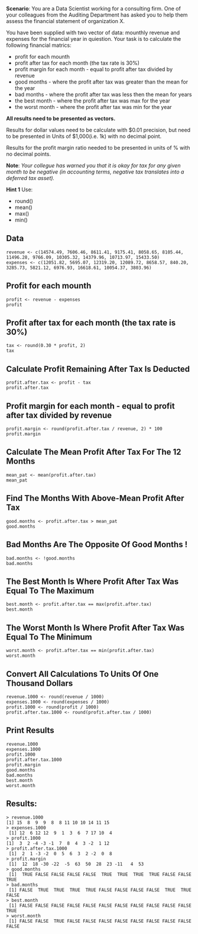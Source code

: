 **Scenario**: You are a Data Scientist working for a consulting firm.
One of your colleagues from the Auditing Department has asked you
to help them assess the financial statement of organization X.


You have been supplied with two vector of data: mounthly revenue and
expenses for the financial year in quiestion. Your task is to calculate
the following financial matrics:

-  profit for each mounth
-  profit after tax for each month (the tax rate is 30%)
-  profit margin for each month - equal to profit after tax divided by revenue
-  good months - where the profit after tax was greater than the mean for the year
-  bad months - where the profit after tax was less then the mean for years
-  the best month - where the profit after tax was max for the year
-  the worst month - where the profit after tax was min for the year


**All results need to be presented as vectors.**


Results for dollar values need to be calculate with $0.01 precision, but need to be
presented in Units of $1,000(i.e. 1k) with no decimal point.


Results for the profit margin ratio needed to be presented in units of % with no
decimal points.


**Note**: *Your collegue has warned you that it is okay for tax for any given month to be negative (in accounting terms, negative tax translates into a deferred tax asset).*


**Hint 1**
Use:
- round()
- mean()
- max()
- min()


## Data
    revenue <- c(14574.49, 7606.46, 8611.41, 9175.41, 8058.65, 8105.44, 11496.28, 9766.09, 10305.32, 14379.96, 10713.97, 15433.50)
    expenses <- c(12051.82, 5695.07, 12319.20, 12089.72, 8658.57, 840.20, 3285.73, 5821.12, 6976.93, 16618.61, 10054.37, 3803.96)



## Profit for each mounth
    profit <- revenue - expenses
    profit



## Profit after tax for each month (the tax rate is 30%)
    tax <- round(0.30 * profit, 2)
    tax 



## Calculate Profit Remaining After Tax Is Deducted
    profit.after.tax <- profit - tax
    profit.after.tax



## Profit margin for each month - equal to profit after tax divided by revenue
    profit.margin <- round(profit.after.tax / revenue, 2) * 100
    profit.margin


## Calculate The Mean Profit After Tax For The 12 Months
    mean_pat <- mean(profit.after.tax)
    mean_pat
    
## Find The Months With Above-Mean Profit After Tax
    good.months <- profit.after.tax > mean_pat
    good.months

## Bad Months Are The Opposite Of Good Months !
    bad.months <- !good.months
    bad.months

## The Best Month Is Where Profit After Tax Was Equal To The Maximum
    best.month <- profit.after.tax == max(profit.after.tax)
    best.month

## The Worst Month Is Where Profit After Tax Was Equal To The Minimum
    worst.month <- profit.after.tax == min(profit.after.tax)
    worst.month

## Convert All Calculations To Units Of One Thousand Dollars
    revenue.1000 <- round(revenue / 1000)
    expenses.1000 <- round(expenses / 1000)
    profit.1000 <- round(profit / 1000)
    profit.after.tax.1000 <- round(profit.after.tax / 1000)

## Print Results
    revenue.1000
    expenses.1000
    profit.1000
    profit.after.tax.1000
    profit.margin
    good.months
    bad.months
    best.month
    worst.month

## Results:
    > revenue.1000
    [1] 15  8  9  9  8  8 11 10 10 14 11 15
    > expenses.1000
     [1] 12  6 12 12  9  1  3  6  7 17 10  4
    > profit.1000
    [1]  3  2 -4 -3 -1  7  8  4  3 -2  1 12
    > profit.after.tax.1000
     [1]  2  1 -3 -2  0  5  6  3  2 -2  0  8
    > profit.margin
     [1]  12  18 -30 -22  -5  63  50  28  23 -11   4  53
    > good.months
     [1]  TRUE FALSE FALSE FALSE FALSE  TRUE  TRUE  TRUE  TRUE FALSE FALSE  TRUE
    > bad.months
     [1] FALSE  TRUE  TRUE  TRUE  TRUE FALSE FALSE FALSE FALSE  TRUE  TRUE FALSE
    > best.month
     [1] FALSE FALSE FALSE FALSE FALSE FALSE FALSE FALSE FALSE FALSE FALSE  TRUE
    > worst.month
     [1] FALSE FALSE  TRUE FALSE FALSE FALSE FALSE FALSE FALSE FALSE FALSE FALSE
